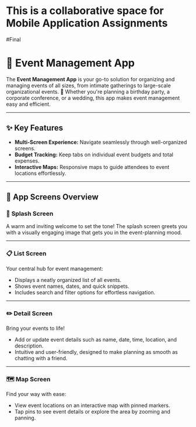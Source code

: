 ﻿# This is a collaborative space for Mobile Application Assignments

#Final

# 🎉 Event Management App

The **Event Management App** is your go-to solution for organizing and managing events of all sizes, from intimate gatherings to large-scale organizational events. 📅 Whether you're planning a birthday party, a corporate conference, or a wedding, this app makes event management easy and efficient. 

---

## ✨ Key Features  
- **Multi-Screen Experience:** Navigate seamlessly through well-organized screens.  
- **Budget Tracking:** Keep tabs on individual event budgets and total expenses.  
- **Interactive Maps:** Responsive maps to guide attendees to event locations effortlessly.  

---

## 📱 App Screens Overview

### 🌟 **Splash Screen**  
A warm and inviting welcome to set the tone! The splash screen greets you with a visually engaging image that gets you in the event-planning mood.  

---

### 📋 **List Screen**  
Your central hub for event management:  
- Displays a neatly organized list of all events.  
- Shows event names, dates, and quick snippets.  
- Includes search and filter options for effortless navigation.  

---

### ✏️ **Detail Screen**  
Bring your events to life!  
- Add or update event details such as name, date, time, location, and description.  
- Intuitive and user-friendly, designed to make planning as smooth as chatting with a friend.  

---

### 🗺️ **Map Screen**  
Find your way with ease:  
- View event locations on an interactive map with pinned markers.  
- Tap pins to see event details or explore the area by zooming and panning.  

